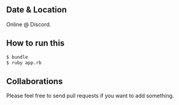 Date & Location
---------------
Online @ Discord.

How to run this
---------------
```bash
$ bundle
$ ruby app.rb
```

Collaborations
--------------
Please feel free to send pull requests if you want to add something.

